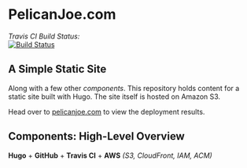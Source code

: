 # PelicanJoe.com

*Travis CI Build Status:*  
[![Build Status](https://travis-ci.org/joetechem/https-pelicanjoe.svg?branch=master)](https://travis-ci.org/joetechem/https-pelicanjoe)  

## A Simple Static Site  

Along with a few other *components*. This repository holds content for a static site built with Hugo. The site itself is hosted on Amazon S3.  

Head over to [pelicanjoe.com](https://www.pelicanjoe.com/) to view the deployment results.  

## Components: High-Level Overview  

**Hugo** + **GitHub** + **Travis CI** + **AWS** *(S3, CloudFront, IAM, ACM)*  
